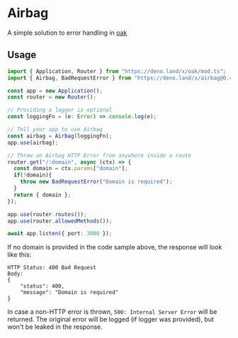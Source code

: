 # Airbag
A simple solution to error handling in [oak](https://github.com/oakserver/oak)

## Usage
```ts
import { Application, Router } from "https://deno.land/x/oak/mod.ts";
import { Airbag, BadRequestError } from "https://deno.land/x/airbag@0.4/mod.ts";

const app = new Application();
const router = new Router();

// Providing a logger is optional
const loggingFn = (e: Error) => console.log(e);

// Tell your app to use Airbag
const airbag = Airbag(loggingFn);
app.use(airbag);

// Throw an Airbag HTTP Error from anywhere inside a route
router.get("/:domain", async (ctx) => {
  const domain = ctx.params["domain"];
  if(!domain){
    throw new BadRequestError("Domain is required");
  }
  return { domain };
});

app.use(router.routes());
app.use(router.allowedMethods());

await app.listen({ port: 3000 });
```

If no domain is provided in the code sample above, the response will look like this:
```
HTTP Status: 400 Bad Request
Body:
{
    "status": 400,
    "message": "Domain is required"
}
```

In case a non-HTTP error is thrown, `500: Internal Server Error` will be returned. The original error will be logged (if logger was provided), but won't be leaked in the response.
